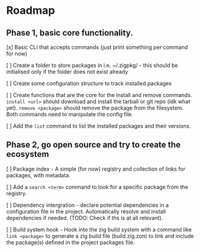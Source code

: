 # Roadmap

## Phase 1, basic core functionality.

[x] Basic CLI that accepts commands (just print something per command for now)

[ ] Create a folder to store packages in i.e. ~/.zigpkg/ - this should be initialised only if the folder does not exist already

[ ] Create some configuration structure to track installed packages

[ ] Create functions that are the core for the install and remove commands. `install <url>` should download and install the tarball or git repo (idk what yet). `remove <package>` should remove the package from the filesystem. Both commands need to manipulate the config file.

[ ] Add the `list` command to list the installed packages and their versions.


## Phase 2, go open source and try to create the ecosystem

[ ] Package index - A simple (for now) registry and collection of links for packages, with metadata.

[ ] Add a `search <term>` command to look for a specific package from the registry.

[ ] Dependency intergration - declare potential dependencies in a configuration file in the project. Automatically resolve and install dependencies if needed. (TODO: Check if ths is at all relevant).

[ ] Build system hook - Hook into the zig build system with a command like `link <package>` to generate a zig build file (build.zig.zon) to link and include the package(s) defined in the project packages file.

